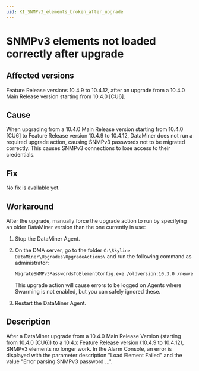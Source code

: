 ```yaml
---
uid: KI_SNMPv3_elements_broken_after_upgrade
---
```


# SNMPv3 elements not loaded correctly after upgrade

## Affected versions

Feature Release versions 10.4.9 to 10.4.12, after an upgrade from a 10.4.0 Main Release version starting from 10.4.0 [CU6].

## Cause

When upgrading from a 10.4.0 Main Release version starting from 10.4.0 [CU6] to Feature Release version 10.4.9 to 10.4.12, DataMiner does not run a required upgrade action, causing SNMPv3 passwords not to be migrated correctly. This causes SNMPv3 connections to lose access to their credentials.

## Fix

No fix is available yet.<!-- RN 41630 -->

## Workaround

After the upgrade, manually force the upgrade action to run by specifying an older DataMiner version than the one currently in use:

1. Stop the DataMiner Agent.

1. On the DMA server, go to the folder `C:\Skyline DataMiner\Upgrades\UpgradeActions\` and run the following command as administrator:

   ```txt
   MigrateSNMPv3PasswordsToElementConfig.exe /oldversion:10.3.0 /newversion:10.5.0
   ```

   This upgrade action will cause errors to be logged on Agents where Swarming is not enabled, but you can safely ignored these.

1. Restart the DataMiner Agent.

## Description

After a DataMiner upgrade from a 10.4.0 Main Release Version (starting from 10.4.0 [CU6]) to a 10.4.x Feature Release version (10.4.9 to 10.4.12), SNMPv3 elements no longer work. In the Alarm Console, an error is displayed with the parameter description "Load Element Failed" and the value "Error parsing SNMPv3 password ...".
